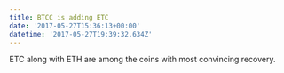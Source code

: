 ```yaml
---
title: BTCC is adding ETC
date: '2017-05-27T15:36:13+00:00'
datetime: '2017-05-27T19:39:32.634Z'
---
```



ETC along with ETH are among the coins with most convincing recovery.